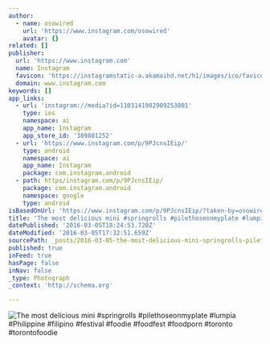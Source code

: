 ```yaml
---
author:
  - name: osowired
    url: 'https://www.instagram.com/osowired'
    avatar: {}
related: []
publisher:
  url: 'https://www.instagram.com'
  name: Instagram
  favicon: 'https://instagramstatic-a.akamaihd.net/h1/images/ico/favicon.ico/7cdab0872b15.ico'
  domain: www.instagram.com
keywords: []
app_links:
  - url: 'instagram://media?id=1103141982909253801'
    type: ios
    namespace: ai
    app_name: Instagram
    app_store_id: '389801252'
  - url: 'https://www.instagram.com/p/9PJcnsIEip/'
    type: android
    namespace: ai
    app_name: Instagram
    package: com.instagram.android
  - path: https/instagram.com/p/9PJcnsIEip/
    package: com.instagram.android
    namespace: google
    type: android
isBasedOnUrl: 'https://www.instagram.com/p/9PJcnsIEip/?taken-by=osowired'
title: 'The most delicious mini #springrolls #pilethoseonmyplate #lumpia #Philippine #filipino #festival #foodie #foodfest #foodporn #toronto #torontofoodie'
datePublished: '2016-03-05T18:24:53.720Z'
dateModified: '2016-03-05T17:32:51.659Z'
sourcePath: _posts/2016-03-05-the-most-delicious-mini-springrolls-pilethoseonmyplate-lu.md
published: true
inFeed: true
hasPage: false
inNav: false
_type: Photograph
_context: 'http://schema.org'

---
```

![The most delicious mini &num;springrolls &num;pilethoseonmyplate &num;lumpia &num;Philippine &num;filipino &num;festival &num;foodie &num;foodfest &num;foodporn &num;toronto &num;torontofoodie](https://scontent.cdninstagram.com/t51.2885-15/s640x640/sh0.08/e35/12144109_901800026557538_1000243549_n.jpg?ig_cache_key=MTEwMzE0MTk4MjkwOTI1MzgwMQ%3D%3D.2)